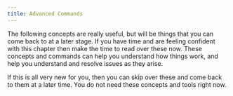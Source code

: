 ```yaml
---
title: Advanced Commands
---
```


The following concepts are really useful, but will be things that you can come back to at a later stage. If you have time and are feeling confident with this chapter then make the time to read over these now. These concepts and commands can help you understand how things work, and help you understand and resolve issues as they arise.

If this is all very new for you, then you can skip over these and come back to them at a later time. You do not need these concepts and tools right now.
